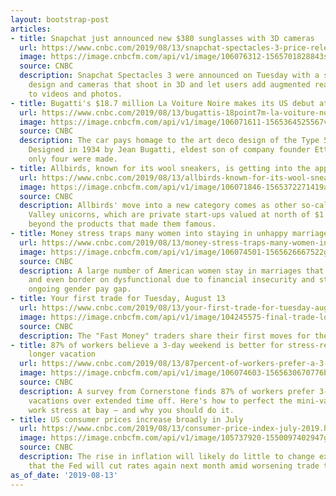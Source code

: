 ```yaml
---
layout: bootstrap-post
articles:
- title: Snapchat just announced new $380 sunglasses with 3D cameras
  url: https://www.cnbc.com/2019/08/13/snapchat-spectacles-3-price-release-3d-cameras.html
  image: https://image.cnbcfm.com/api/v1/image/106076312-1565701828843screenshot2019-08-13at9.09.32am.png?v=1565702055
  source: CNBC
  description: Snapchat Spectacles 3 were announced on Tuesday with a stainless steel
    design and cameras that shoot in 3D and let users add augmented reality effects
    to videos and photos.
- title: Bugatti's $18.7 million La Voiture Noire makes its US debut at Pebble Beach
  url: https://www.cnbc.com/2019/08/13/bugattis-18point7m-la-voiture-noire-makes-us-debut-at-pebble-beach.html
  image: https://image.cnbcfm.com/api/v1/image/106071611-1565364525567villaeste19-d2-0013.jpg?v=1565364749
  source: CNBC
  description: The car pays homage to the art deco design of the Type 57SC Atlantic.
    Designed in 1934 by Jean Bugatti, eldest son of company founder Ettore Bugatti,
    only four were made.
- title: Allbirds, known for its wool sneakers, is getting into the apparel business
  url: https://www.cnbc.com/2019/08/13/allbirds-known-for-its-wool-sneakers-is-getting-into-the-apparel-business.html
  image: https://image.cnbcfm.com/api/v1/image/106071846-1565372271419allbirdssocks.png?v=1565621043
  source: CNBC
  description: Allbirds' move into a new category comes as other so-called Silicon
    Valley unicorns, which are private start-ups valued at north of $1 billion, expand
    beyond the products that made them famous.
- title: Money stress traps many women into staying in unhappy marriages
  url: https://www.cnbc.com/2019/08/13/money-stress-traps-many-women-into-staying-in-unhappy-marriages.html
  image: https://image.cnbcfm.com/api/v1/image/106074501-1565626667522gettyimages-534428218.jpeg?v=1565626685
  source: CNBC
  description: A large number of American women stay in marriages that are unhealthy
    and even border on dysfunctional due to financial insecurity and stress, and the
    ongoing gender pay gap.
- title: Your first trade for Tuesday, August 13
  url: https://www.cnbc.com/2019/08/13/your-first-trade-for-tuesday-august-13.html
  image: https://image.cnbcfm.com/api/v1/image/104245575-final-trade-logo.jpg?v=1485535955
  source: CNBC
  description: The "Fast Money" traders share their first moves for the market open.
- title: 87% of workers believe a 3-day weekend is better for stress-relief than a
    longer vacation
  url: https://www.cnbc.com/2019/08/13/87percent-of-workers-prefer-a-3-day-weekend-over-extended-vacations.html
  image: https://image.cnbcfm.com/api/v1/image/106074603-1565630670776beach-summer-surfboard-surfing-fun-vacation-girls-friends-happy-laughing-group-travel_t20_ggq14y.jpg?v=1565630872
  source: CNBC
  description: A survey from Cornerstone finds 87% of workers prefer 3-day weekend
    vacations over extended time off. Here's how to perfect the mini-vacation to keep
    work stress at bay — and why you should do it.
- title: US consumer prices increase broadly in July
  url: https://www.cnbc.com/2019/08/13/consumer-price-index-july-2019.html
  image: https://image.cnbcfm.com/api/v1/image/105737920-1550097402947gettyimages-959302616.jpeg?v=1565642515
  source: CNBC
  description: The rise in inflation will likely do little to change expectations
    that the Fed will cut rates again next month amid worsening trade tensions.
as_of_date: '2019-08-13'
---
```


